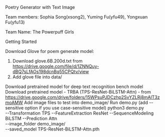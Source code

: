 Poetry Generator with Text Image

Team members: Sophia Song(xsong2), Yuming Fu(yfu49), Yongxuan Fu(yfu13)

Team Name: The Powerpuff Girls

Getting Started

Download Glove for poem generate model:
1. Download glove.6B.200d.txt from https://drive.google.com/file/d/1ZNNQuy-dBQ7sLfAOs198dcnBq55CPQtv/view
2. Add glove file into data/

Download pretrained model for deep text recognition bench model
Download pretrained model - TRBA (TPS-ResNet-BiLSTM-Attn) - from https://drive.google.com/drive/folders/15WPsuPJDCzhp2SvYZLRj8mAlT3zmoAMW
Add image files to test into demo_image/
Run demo.py (add --sensitive option if you use case-sensitive model)
python3 demo.py \
--Transformation TPS --FeatureExtraction ResNet --SequenceModeling BiLSTM --Prediction Attn \
--image_folder demo_image/ \
--saved_model TPS-ResNet-BiLSTM-Attn.pth
